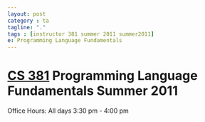 ```yaml
---
layout: post
category : ta
tagline: "."
tags : [instructor 381 summer 2011 summer2011]
e: Programming Language Fundamentals
---
```

# [CS 381](https://web.engr.oregonstate.edu/~gopinath/wiki/index.php) Programming Language Fundamentals Summer 2011

Office Hours: 
All days  3:30 pm - 4:00 pm

